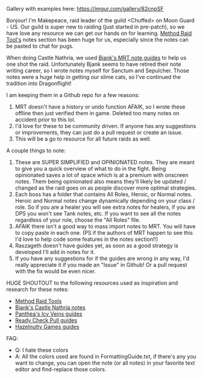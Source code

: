 Gallery with examples here: https://imgur.com/gallery/82cnpSF

Bonjour! I'm Makepeace, raid leader of the guild \<Chuffed> on Moon Guard - US. Our guild is super new to raiding (just started in pre-patch), so we have love any resource we can get our hands on for learning. [Method Raid Tool's](https://www.curseforge.com/wow/addons/method-raid-tools) notes section has been huge for us, especially since the notes can be pasted to chat for pugs.

When doing Castle Nathria, we used [Bjank's MRT note guides](https://www.reddit.com/r/CompetitiveWoW/comments/k5latn/bjanks_angryassignments_ert_notes_for_each_boss/) to help us one shot the raid. Unfortunately Bjank seems to have retired their note writing career, so I wrote notes myself for Sanctum and Sepulcher. Those notes were a huge help in getting our slime cats, so I've continued the tradition into Dragonflight!

I am keeping them in a Github repo for a few reasons:

1. MRT doesn't have a history or undo function AFAIK, so I wrote these offline then just verified them in game. Deleted too many notes on accident prior to this lol.
2. I'd love for these to be community driven. If anyone has any suggestions or improvements, they can just do a pull request or create an issue.
3. This will be a go to resource for all future raids as well.

A couple things to note:

1. These are SUPER SIMPLIFIED and OPINIONATED notes. They are meant to give you a quick overview of what to do in the fight. Being opinionated saves a lot of space which is at a premium with onscreen notes. Them being opinionated also means they'll likely be updated / changed as the raid goes on as people discover more optimal strategies.
2. Each boss has a folder that contains All Roles, Heroic, or Normal notes. Heroic and Normal notes change dynamically depending on your class / role. So if you are a healer you will see extra notes for healers, if you are DPS you won't see Tank notes, etc. If you want to see all the notes regardless of your role, choose the "All Roles" file.
3. AFAIK there isn't a good way to mass import notes to MRT. You will have to copy paste in each one. (PS if the authors of MRT happen to see this I'd love to help code some features in the notes section!!)
4. Raszageth doesn't have guides yet, as soon as a good strategy is developed I'll add in notes for it.
5. If you have any suggestions for if the guides are wrong in any way, I'd really appreciate it if you made an "Issue" in Github! Or a pull request with the fix would be even nicer.

HUGE SHOUTOUT to the following resources used as inspiration and research for these notes:

- [Method Raid Tools](https://www.curseforge.com/wow/addons/method-raid-tools)
- [Bjank's Castle Nathria notes](https://www.reddit.com/r/CompetitiveWoW/comments/k5latn/bjanks_angryassignments_ert_notes_for_each_boss/)
- [Panthea's Icy Veins guides](https://www.icy-veins.com/wow/raid-guide-eranog-vault-of-the-incarnates)
- [Ready Check Pull guides](https://www.youtube.com/watch?v=WE4QO3FX0Ug&list=PLhx6nABtx9XMVKGICrjCnGfempm98vX68)
- [Hazelnutty Games guides](https://www.youtube.com/watch?v=Y4dexVl9alU&list=PLHBcemKOV_HYQiZO1UCKUGcPoqejzoawa)

FAQ:

- Q: I hate these colors
- A: All the colors used are found in FormattingGuide.txt, if there's any you want to change, you can open the note (or all notes) in your favorite text editor and find-replace those colors.
